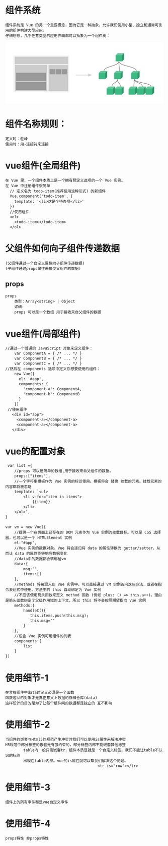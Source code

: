 # 组件系统
    组件系统是 Vue 的另一个重要概念，因为它是一种抽象，允许我们使用小型、独立和通常可复用的组件构建大型应用。
    仔细想想，几乎任意类型的应用界面都可以抽象为一个组件树：
  ![组件](img/components.png)

# 组件名称规则：
    定义时：驼峰
    使用时：用-连接符来连接

# vue组件(全局组件)
    在 Vue 里，一个组件本质上是一个拥有预定义选项的一个 Vue 实例。
    在 Vue 中注册组件很简单
      // 定义名为 todo-item(推荐使用这种形式) 的新组件
      Vue.component('todo-item', {
        template: '<li>这是个待办项</li>'
      })
      //使用组件
      <ol>
        <todo-item></todo-item>
      </ol>

# 父组件如何向子组件传递数据
    (父组件通过一个自定义属性向子组件传递数据)
    (子组件通过props属性来接受父组件的数据)
    
## props
    props
        类型：Array<string> | Object
        详细:
        props 可以是一个数组 用于接收来自父组件的数据
        
# vue组件(局部组件)
    //通过一个普通的 JavaScript 对象来定义组件：
        var ComponentA = { /* ... */ }
        var ComponentB = { /* ... */ }
        var ComponentC = { /* ... */ }
    //然后在 components 选项中定义你想要使用的组件：
        new Vue({
          el: '#app',
          components: {
            'component-a': ComponentA,
            'component-b': ComponentB
          }
        })
     //使用组件
       <div id="app">
         <component-a></component-a>
         <component-a></component-a>
       </div>     

# vue的配置对象
     var list ={
        //props 可以是简单的数组,用于接收来自父组件的数据。
        props:["items"],
        //一个字符串模板作为 Vue 实例的标识使用。模板将会 替换 挂载的元素。挂载元素的内容都将被忽略
        template: `<ul>
            <li v-for="item in items">
                {{item}}
            </li>
        </ul>`,
    }

    var vm = new Vue({
        //提供一个在页面上已存在的 DOM 元素作为 Vue 实例的挂载目标。可以是 CSS 选择器，也可以是一个 HTMLElement 实例
        el:"#app",
        //Vue 实例的数据对象。Vue 将会递归将 data 的属性转换为 getter/setter，从而让 data 的属性能够响应数据变化
        //data中的数据都会转绑给vm
        data:{
            msg:"",
            items:[]
        },
        //methods 将被混入到 Vue 实例中。可以直接通过 VM 实例访问这些方法，或者在指令表达式中使用。方法中的 this 自动绑定为 Vue 实例
        //不应该使用箭头函数来定义 method 函数 (例如 plus: () => this.a++)。理由是箭头函数绑定了父级作用域的上下文，所以 this 将不会按照期望指向 Vue 实例
        methods:{
            handleC(){
               this.items.push(this.msg);
               this.msg=""
            }
        },
        //包含 Vue 实例可用组件的列表
        components:{
            list
        }
    })    

# 使用细节-1
    在非根组件中data的定义必须是一个函数
    函数返回的对象才是真正意义上数据的存储仓库(data)
    这样设计的目的是为了让每个组件间的数据都是独立的 互不影响

# 使用细节-2
    当组件的嵌套与Html5的规范产生冲突时我们可以使用is属性来解决冲突
    H5规范中部分标签的嵌套是有强约束的，部分标签内部不能嵌套其他标签
            table内一般只能嵌套tr，组件本质是就是一个自定义标签。我们不能让table不认识的标签
            出现在table内部。vue的is属性就可以帮我们解决这个问题。
                                             <tr is="row"></tr>

# 使用细节-3
    组件上的所有事件都是vue自定义事件

# 使用细节-4
    props特性 非props特性


   







